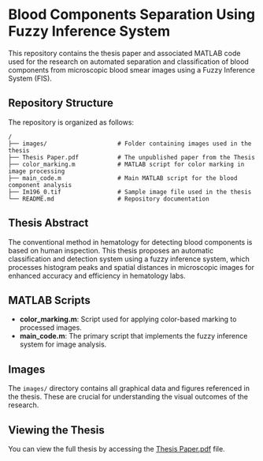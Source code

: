 # Blood Components Separation Using Fuzzy Inference System

This repository contains the thesis paper and associated MATLAB code used for the research on automated separation and classification of blood components from microscopic blood smear images using a Fuzzy Inference System (FIS).

## Repository Structure

The repository is organized as follows:
```plaintext
/
├── images/                    # Folder containing images used in the thesis
├── Thesis Paper.pdf           # The unpublished paper from the Thesis
├── color_marking.m            # MATLAB script for color marking in image processing
├── main_code.m                # Main MATLAB script for the blood component analysis
├── Im196_0.tif                # Sample image file used in the thesis
└── README.md                  # Repository documentation
```

## Thesis Abstract
The conventional method in hematology for detecting blood components is based on human inspection. This thesis proposes an automatic classification and detection system using a fuzzy inference system, which processes histogram peaks and spatial distances in microscopic images for enhanced accuracy and efficiency in hematology labs.

## MATLAB Scripts
- **color_marking.m**: Script used for applying color-based marking to processed images.
- **main_code.m**: The primary script that implements the fuzzy inference system for image analysis.

## Images
The `images/` directory contains all graphical data and figures referenced in the thesis. These are crucial for understanding the visual outcomes of the research.

## Viewing the Thesis
You can view the full thesis by accessing the [Thesis Paper.pdf](./Thesis%20Paper.pdf) file.
